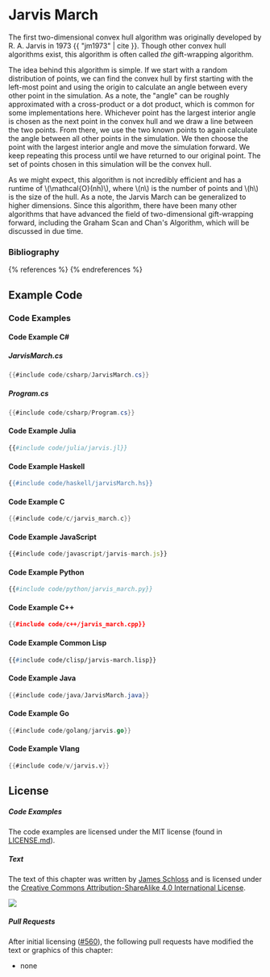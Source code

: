 # Jarvis March

The first two-dimensional convex hull algorithm was originally developed by R. A. Jarvis in 1973 {{ "jm1973" | cite }}.
Though other convex hull algorithms exist, this algorithm is often called *the* gift-wrapping algorithm.

The idea behind this algorithm is simple.
If we start with a random distribution of points, we can find the convex hull by first starting with the left-most point and using the origin to calculate an angle between every other point in the simulation.
As a note, the "angle" can be roughly approximated with a cross-product or a dot product, which is common for some implementations here.
Whichever point has the largest interior angle is chosen as the next point in the convex hull and we draw a line between the two points.
From there, we use the two known points to again calculate the angle between all other points in the simulation.
We then choose the point with the largest interior angle and move the simulation forward.
We keep repeating this process until we have returned to our original point.
The set of points chosen in this simulation will be the convex hull.

As we might expect, this algorithm is not incredibly efficient and has a runtime of \\(\mathcal{O}(nh)\\), where \\(n\\) is the number of points and \\(h\\) is the size of the hull.
As a note, the Jarvis March can be generalized to higher dimensions.
Since this algorithm, there have been many other algorithms that have advanced the field of two-dimensional gift-wrapping forward, including the Graham Scan and Chan's Algorithm, which will be discussed in due time.

### Bibliography

{% references %} {% endreferences %}

## Example Code

### Code Examples

#### Code Example C#

##### JarvisMarch.cs

```csharp
{{#include code/csharp/JarvisMarch.cs}}
```

##### Program.cs

```csharp
{{#include code/csharp/Program.cs}}
```

#### Code Example Julia

```julia
{{#include code/julia/jarvis.jl}}
```

#### Code Example Haskell

```haskell
{{#include code/haskell/jarvisMarch.hs}}
```

#### Code Example C

```c
{{#include code/c/jarvis_march.c}}
```

#### Code Example JavaScript

```javascript
{{#include code/javascript/jarvis-march.js}}
```

#### Code Example Python

```python
{{#include code/python/jarvis_march.py}}
```

#### Code Example C++

```cpp
{{#include code/c++/jarvis_march.cpp}}
```

#### Code Example Common Lisp

```lisp
{{#include code/clisp/jarvis-march.lisp}}
```

#### Code Example Java

```java
{{#include code/java/JarvisMarch.java}}
```

#### Code Example Go

```go
{{#include code/golang/jarvis.go}}
```

#### Code Example Vlang

```v
{{#include code/v/jarvis.v}}
```

<script>
MathJax.Hub.Queue(["Typeset",MathJax.Hub]);
</script>

## License

##### Code Examples

The code examples are licensed under the MIT license (found in [LICENSE.md](https://github.com/algorithm-archivists/algorithm-archive/blob/master/LICENSE.md)).

##### Text

The text of this chapter was written by [James Schloss](https://github.com/leios) and is licensed under the [Creative Commons Attribution-ShareAlike 4.0 International License](https://creativecommons.org/licenses/by-sa/4.0/legalcode).

[<p><img  class="center" src="../cc/CC-BY-SA_icon.svg" /></p>](https://creativecommons.org/licenses/by-sa/4.0/)

##### Pull Requests

After initial licensing ([#560](https://github.com/algorithm-archivists/algorithm-archive/pull/560)), the following pull requests have modified the text or graphics of this chapter:
- none
